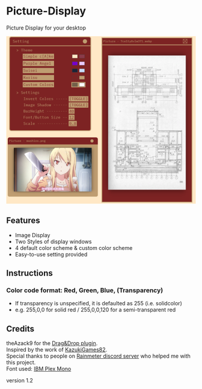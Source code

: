 # Picture-Display
Picture Display for your desktop

![image](https://github.com/EverMeme1138/Picture-Display/blob/main/image.png)

## Features
- Image Display
- Two Styles of display windows
- 4 default color scheme & custom color scheme
- Easy-to-use setting provided

## Instructions
### Color code format: Red, Green, Blue, (Transparency)
- If transparency is unspecified, it is defaulted as 255 (i.e. solidcolor)
- e.g. 255,0,0 for solid red / 255,0,0,120 for a semi-transparent red


## Credits
theAzack9 for the [Drag&Drop plugin](https://forum.rainmeter.net/viewtopic.php?t=23107).\
Inspired by the work of [KazukiGames82](https://github.com/KazukiGames82).\
Special thanks to people on [Rainmeter discord server](https://discord.gg/rainmeter) who helped me with this project.\
Font used: [IBM Plex Mono](https://fonts.google.com/specimen/IBM+Plex+Mono)

version 1.2
